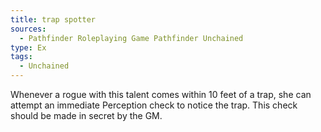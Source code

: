 ```yaml
---
title: trap spotter
sources:
  - Pathfinder Roleplaying Game Pathfinder Unchained
type: Ex
tags:
  - Unchained
---
```


Whenever a rogue with this talent comes within 10 feet of a trap, she can attempt an immediate Perception check to notice the trap. This check should be made in secret by the GM.
